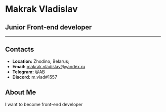 # Makrak Vladislav

## Junior Front-end developer

---

## Contacts

- **Location:** Zhodino, Belarus;
- **Email:** makrak.vladislav@yandex.ru
- **Telegram:** @AB
- **Discord:** m.vlad#1557

## About Me

I want to become front-end developer
